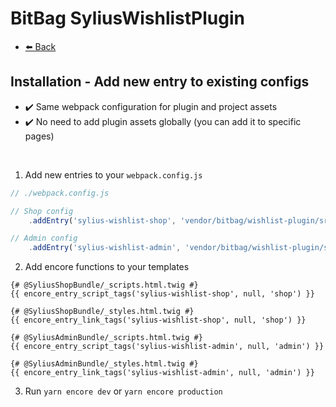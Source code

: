 # BitBag SyliusWishlistPlugin

- [⬅️ Back](./01-installation.md)

## Installation - Add new entry to existing configs

- ✔️ Same webpack configuration for plugin and project assets
- ✔️ No need to add plugin assets globally (you can add it to specific pages)

<br>

1. Add new entries to your `webpack.config.js`
```js
// ./webpack.config.js

// Shop config
    .addEntry('sylius-wishlist-shop', 'vendor/bitbag/wishlist-plugin/src/Resources/assets/shop/entry.js')

// Admin config
    .addEntry('sylius-wishlist-admin', 'vendor/bitbag/wishlist-plugin/src/Resources/assets/admin/entry.js')
```

2. Add encore functions to your templates

```twig
{# @SyliusShopBundle/_scripts.html.twig #}
{{ encore_entry_script_tags('sylius-wishlist-shop', null, 'shop') }}

{# @SyliusShopBundle/_styles.html.twig #}
{{ encore_entry_link_tags('sylius-wishlist-shop', null, 'shop') }}

{# @SyliusAdminBundle/_scripts.html.twig #}
{{ encore_entry_script_tags('sylius-wishlist-admin', null, 'admin') }}

{# @SyliusAdminBundle/_styles.html.twig #}
{{ encore_entry_link_tags('sylius-wishlist-admin', null, 'admin') }}
```

3. Run `yarn encore dev` or `yarn encore production`
